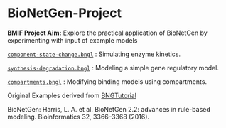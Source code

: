 # BioNetGen-Project

**BMIF Project Aim:**
Explore the practical application of BioNetGen by experimenting with input of example models

[`component-state-change.bngl`](component-state-change.bngl)
: Simulating enzyme kinetics.

[`synthesis-degradation.bngl`](examples/synthesis-degradation.bngl)
: Modeling a simple gene regulatory model.

[`compartments.bngl`](examples/compartments.bngl)
: Modifying binding models using compartments.


Original Examples derived from [BNGTutorial](https://github.com/RuleWorld/BNGTutorial/blob/master/README.md)

BioNetGen: Harris, L. A. et al. BioNetGen 2.2: advances in rule-based modeling. Bioinformatics 32, 3366–3368 (2016).
